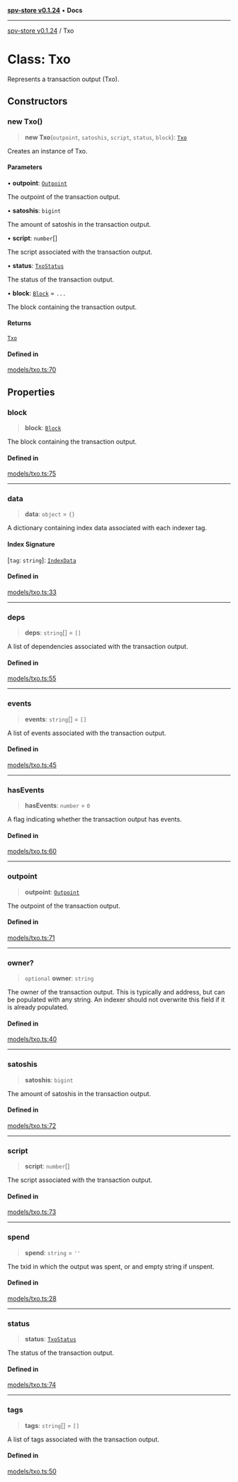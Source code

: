 [**spv-store v0.1.24**](../README.md) • **Docs**

***

[spv-store v0.1.24](../globals.md) / Txo

# Class: Txo

Represents a transaction output (Txo).

## Constructors

### new Txo()

> **new Txo**(`outpoint`, `satoshis`, `script`, `status`, `block`): [`Txo`](Txo.md)

Creates an instance of Txo.

#### Parameters

• **outpoint**: [`Outpoint`](Outpoint.md)

The outpoint of the transaction output.

• **satoshis**: `bigint`

The amount of satoshis in the transaction output.

• **script**: `number`[]

The script associated with the transaction output.

• **status**: [`TxoStatus`](../enumerations/TxoStatus.md)

The status of the transaction output.

• **block**: [`Block`](Block.md) = `...`

The block containing the transaction output.

#### Returns

[`Txo`](Txo.md)

#### Defined in

[models/txo.ts:70](https://github.com/bitcoin-sv/spv-store/blob/03686d41c08cfcf21568a9b1fd3404a8ac07fb36/src/models/txo.ts#L70)

## Properties

### block

> **block**: [`Block`](Block.md)

The block containing the transaction output.

#### Defined in

[models/txo.ts:75](https://github.com/bitcoin-sv/spv-store/blob/03686d41c08cfcf21568a9b1fd3404a8ac07fb36/src/models/txo.ts#L75)

***

### data

> **data**: `object` = `{}`

A dictionary containing index data associated with each indexer tag.

#### Index Signature

 \[`tag`: `string`\]: [`IndexData`](IndexData.md)

#### Defined in

[models/txo.ts:33](https://github.com/bitcoin-sv/spv-store/blob/03686d41c08cfcf21568a9b1fd3404a8ac07fb36/src/models/txo.ts#L33)

***

### deps

> **deps**: `string`[] = `[]`

A list of dependencies associated with the transaction output.

#### Defined in

[models/txo.ts:55](https://github.com/bitcoin-sv/spv-store/blob/03686d41c08cfcf21568a9b1fd3404a8ac07fb36/src/models/txo.ts#L55)

***

### events

> **events**: `string`[] = `[]`

A list of events associated with the transaction output.

#### Defined in

[models/txo.ts:45](https://github.com/bitcoin-sv/spv-store/blob/03686d41c08cfcf21568a9b1fd3404a8ac07fb36/src/models/txo.ts#L45)

***

### hasEvents

> **hasEvents**: `number` = `0`

A flag indicating whether the transaction output has events.

#### Defined in

[models/txo.ts:60](https://github.com/bitcoin-sv/spv-store/blob/03686d41c08cfcf21568a9b1fd3404a8ac07fb36/src/models/txo.ts#L60)

***

### outpoint

> **outpoint**: [`Outpoint`](Outpoint.md)

The outpoint of the transaction output.

#### Defined in

[models/txo.ts:71](https://github.com/bitcoin-sv/spv-store/blob/03686d41c08cfcf21568a9b1fd3404a8ac07fb36/src/models/txo.ts#L71)

***

### owner?

> `optional` **owner**: `string`

The owner of the transaction output. 
This is typically and address, but can be populated with any string. 
An indexer should not overwrite this field if it is already populated.

#### Defined in

[models/txo.ts:40](https://github.com/bitcoin-sv/spv-store/blob/03686d41c08cfcf21568a9b1fd3404a8ac07fb36/src/models/txo.ts#L40)

***

### satoshis

> **satoshis**: `bigint`

The amount of satoshis in the transaction output.

#### Defined in

[models/txo.ts:72](https://github.com/bitcoin-sv/spv-store/blob/03686d41c08cfcf21568a9b1fd3404a8ac07fb36/src/models/txo.ts#L72)

***

### script

> **script**: `number`[]

The script associated with the transaction output.

#### Defined in

[models/txo.ts:73](https://github.com/bitcoin-sv/spv-store/blob/03686d41c08cfcf21568a9b1fd3404a8ac07fb36/src/models/txo.ts#L73)

***

### spend

> **spend**: `string` = `''`

The txid in which the output was spent, or and empty string if unspent.

#### Defined in

[models/txo.ts:28](https://github.com/bitcoin-sv/spv-store/blob/03686d41c08cfcf21568a9b1fd3404a8ac07fb36/src/models/txo.ts#L28)

***

### status

> **status**: [`TxoStatus`](../enumerations/TxoStatus.md)

The status of the transaction output.

#### Defined in

[models/txo.ts:74](https://github.com/bitcoin-sv/spv-store/blob/03686d41c08cfcf21568a9b1fd3404a8ac07fb36/src/models/txo.ts#L74)

***

### tags

> **tags**: `string`[] = `[]`

A list of tags associated with the transaction output.

#### Defined in

[models/txo.ts:50](https://github.com/bitcoin-sv/spv-store/blob/03686d41c08cfcf21568a9b1fd3404a8ac07fb36/src/models/txo.ts#L50)
